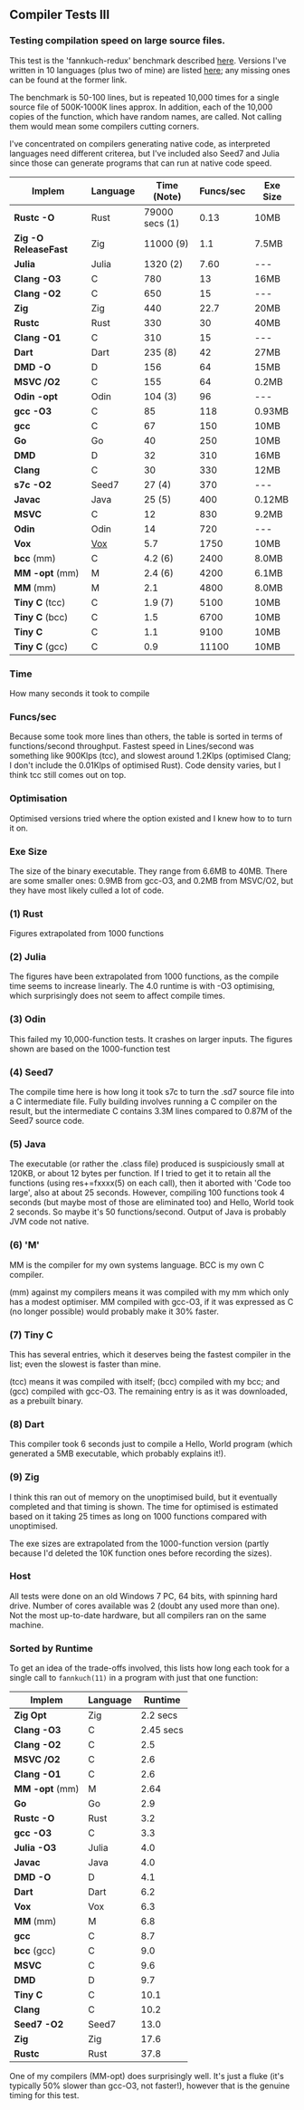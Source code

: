 ## Compiler Tests III

### Testing compilation speed on large source files.

This test is the 'fannkuch-redux' benchmark described [here](https://benchmarksgame-team.pages.debian.net/benchmarksgame/performance/fannkuchredux.html). Versions I've written in 10 languages (plus two of mine) are listed [here](fannkuch.txt); any missing ones can be found at the former link.

The benchmark is 50-100 lines, but is repeated 10,000 times for a single source file of 500K-1000K lines approx. In addition, each of the 10,000 copies of the function, which have random names, are called. Not calling them would mean some compilers cutting corners.

I've concentrated on compilers generating native code, as interpreted languages need different criterea, but I've included also Seed7 and Julia since those can generate programs that can run at native code speed.

Implem | Language | Time (Note) | Funcs/sec | Exe Size 
--- | --- | --- | --- | ---
**Rustc -O** | Rust  | 79000 secs (1) | 0.13 | 10MB
**Zig -O ReleaseFast** | Zig | 11000 (9) | 1.1 | 7.5MB
**Julia**    | Julia  | 1320 (2) |  7.60  | ---
**Clang -O3**        | C | 780 | 13 | 16MB
**Clang -O2**        | C | 650 | 15 |  ---
**Zig** | Zig | 440 |22.7 | 20MB
**Rustc** | Rust  | 330 | 30 | 40MB
**Clang -O1**        | C | 310 | 15 | ---
**Dart**          | Dart | 235 (8)| 42 | 27MB
**DMD -O**       | D | 156 | 64 | 15MB
**MSVC /O2**          | C | 155 |64 | 0.2MB
**Odin -opt**        | Odin | 104 (3) | 96 | ---
**gcc -O3**           | C            | 85 | 118 | 0.93MB
**gcc**           | C            | 67 | 150 | 10MB
**Go**            | Go | 40 | 250 |  10MB
**DMD**           | D | 32 | 310 | 16MB
**Clang**         | C | 30 | 330 | 12MB
**s7c -O2**       | Seed7 | 27 (4) | 370 |---
**Javac**      | Java | 25 (5) | 400 | 0.12MB
**MSVC**          | C | 12  |830 | 9.2MB
**Odin**        | Odin | 14 | 720 | ---
**Vox**           | [Vox](https://github.com/MrSmith33/vox) | 5.7 | 1750 | 10MB
**bcc** (mm)     | C     | 4.2 (6) | 2400 | 8.0MB
**MM -opt** (mm)   | M  | 2.4 (6)| 4200 | 6.1MB
**MM** (mm)       | M        | 2.1 | 4800 | 8.0MB
**Tiny C** (tcc)  | C    | 1.9 (7) | 5100 | 10MB
**Tiny C** (bcc)  | C        | 1.5 | 6700 | 10MB
**Tiny C**        | C        | 1.1 | 9100 | 10MB
**Tiny C**  (gcc) | C        | 0.9 | 11100 | 10MB

### Time

How many seconds it took to compile

### Funcs/sec

Because some took more lines than others, the table is sorted in terms of functions/second throughput. Fastest speed in Lines/second was something like 900Klps (tcc), and slowest around 1.2Klps (optimised Clang; I don't include the 0.01Klps of optimised Rust). Code density varies, but I think tcc still comes out on top.

### Optimisation

Optimised versions tried where the option existed and I knew how to to turn it on.

### Exe Size

The size of the binary executable. They range from 6.6MB to 40MB. There are some smaller ones: 0.9MB from gcc-O3, and 0.2MB from MSVC/O2, but they have most likely culled a lot of code.

### (1) Rust

Figures extrapolated from 1000 functions

### (2) Julia

The figures have been extrapolated from 1000 functions, as the compile time seems to increase linearly. The 4.0 runtime is with -O3 optimising, which surprisingly does not seem to affect compile times.

### (3) Odin

This failed my 10,000-function tests. It crashes on larger inputs. The figures shown are based on the 1000-function test

### (4) Seed7

The compile time here is how long it took s7c to turn the .sd7 source file into a C intermediate file. Fully building involves running a C compiler on the result, but the intermediate C contains 3.3M lines compared to 0.87M of the Seed7 source code.

### (5) Java

The executable (or rather the .class file) produced is suspiciously small at 120KB, or about 12 bytes per function. If I tried to get it to retain all the functions (using res+=fxxxx(5) on each call), then it aborted with 'Code too large', also at about 25 seconds. However, compiling 100 functions took 4 seconds (but maybe most of those are eliminated too) and Hello, World took 2 seconds. So maybe it's 50 functions/second. Output of Java is probably JVM code not native.

### (6) 'M'

MM is the compiler for my own systems language. BCC is my own C compiler.

(mm) against my compilers means it was compiled with my mm which only has a modest optimiser. MM compiled with gcc-O3, if it was expressed as C (no longer possible) would probably make it 30% faster.

### (7) Tiny C

This has several entries, which it deserves being the fastest compiler in the list; even the slowest is faster than mine.

(tcc) means it was compiled with itself; (bcc) compiled with my bcc; and (gcc) compiled with gcc-O3. The remaining entry is as it was downloaded, as a prebuilt binary.

### (8) Dart

This compiler took 6 seconds just to compile a Hello, World program (which generated a 5MB executable, which probably explains it!).

### (9) Zig

I think this ran out of memory on the unoptimised build, but it eventually completed and that timing is shown. The time for optimised is estimated based on it taking 25 times as long on 1000 functions compared with unoptimised.

The exe sizes are extrapolated from the 1000-function version (partly because I'd deleted the 10K function ones before recording the sizes).

### Host

All tests were done on an old Windows 7 PC, 64 bits, with spinning hard drive. Number of cores available was 2 (doubt any used more than one). Not the most up-to-date hardware, but all compilers ran on the same machine.

### Sorted by Runtime

To get an idea of the trade-offs involved, this lists how long each took for a single call to `fannkuch(11)` in a program with just that one function:

Implem | Language | Runtime
--- | --- | ----
**Zig Opt** | Zig | 2.2 secs
**Clang -O3**        | C | 2.45 secs
**Clang -O2**        | C | 2.5
**MSVC /O2**          | C | 2.6
**Clang -O1**        | C | 2.6
**MM -opt** (mm)   | M | 2.64
**Go**            | Go | 2.9
**Rustc -O** | Rust | 3.2
**gcc -O3**           | C  | 3.3
**Julia -O3**         | Julia | 4.0
**Javac**      |Java | 4.0
**DMD -O**       | D | 4.1
**Dart**          | Dart | 6.2
**Vox**           | Vox | 6.3
**MM** (mm)       | M   | 6.8
**gcc**           | C   | 8.7
**bcc** (gcc)     | C   | 9.0
**MSVC**          | C   | 9.6
**DMD**           | D   | 9.7
**Tiny C**        | C   | 10.1
**Clang**         | C   | 10.2
**Seed7 -O2**     | Seed7 | 13.0
**Zig** | Zig | 17.6
**Rustc**         | Rust| 37.8

One of my compilers (MM-opt) does surprisingly well. It's just a fluke (it's typically 50% slower than gcc-O3, not faster!), however that is the genuine timing for this test.

